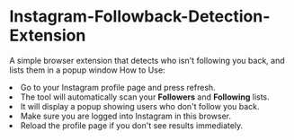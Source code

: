 # Instagram-Followback-Detection-Extension
A simple browser extension that detects who isn't following you back, and lists them in a popup window
How to Use:
    <li>Go to your Instagram profile page and press refresh.</li>
    <li>The tool will automatically scan your <strong>Followers</strong> and <strong>Following</strong> lists.</li>
    <li>It will display a popup showing users who don't follow you back.</li>
    <li>Make sure you are logged into Instagram in this browser.</li>
    <li>Reload the profile page if you don't see results immediately.</li>
